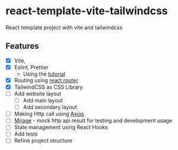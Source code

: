 # react-template-vite-tailwindcss
React template project with vite and tailwindcss

## Features
- [x] Vite,
- [x] Eslint, Prettier
  - Using the [tutorial](https://javascript.plainenglish.io/setting-eslint-and-prettier-on-a-react-typescript-project-2021-22993565edf9)
- [x] Routing using [react router](https://reactrouter.com/)
- [x] TailwindCSS as CSS Library
- [ ] Add website layout
  - [ ] Add main layout
  - [ ] Add secondary layout
- [ ] Making Http call using [Axios](https://github.com/axios/axios)
- [ ] [Mirage](https://miragejs.com/) - mock http api result for testing and development usage
- [ ] State management using React Hooks
- [ ] Add tests
- [ ] Refine project structure